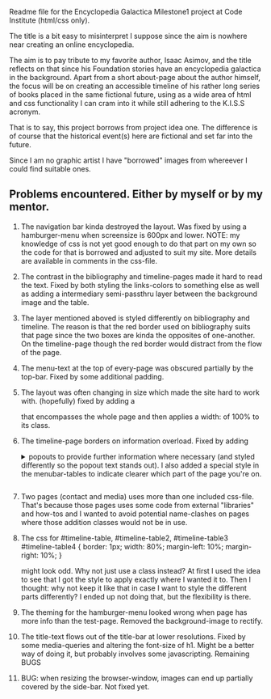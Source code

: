 Readme file for the Encyclopedia Galactica Milestone1 project at Code Institute (html/css only).

The title is a bit easy to misinterpret I suppose since the aim is nowhere near creating an online encyclopedia.

The aim is to pay tribute to my favorite author, Isaac Asimov, and the title reflects on that since his Foundation stories have an encyclopedia galactica in the background. Apart from a short about-page about the author himself, the focus will be on creating an accessible timeline of his rather long series of books placed in the same fictional future, using as a wide area of html and css functionality I can cram into it while still adhering to the K.I.S.S acronym.

That is to say, this project borrows from project idea one. The difference is of course that the historical event(s) here are fictional and set far into the future.

Since I am no graphic artist I have "borrowed" images from whereever I could find suitable ones.

Problems encountered. Either by myself or by my mentor.
-------------------------------------------------------

1. The navigation bar kinda destroyed the layout. Was fixed by using a hamburger-menu when screensize is 600px and lower. NOTE: my knowledge of css is not yet good enough to do that part on my own so the code for that is borrowed and adjusted to suit my site. More details are available in comments in the css-file.
2. The contrast in the bibliography and timeline-pages made it hard to read the text. Fixed by both styling the links-colors to something else as well as adding a intermediary semi-passthru layer between the background image and the
table.
3. The layer mentioned aboved is styled differently on bibliography and timeline. The reason is that the red border used on bibliography suits that page since the two boxes are kinda the opposites of one-another. On the timeline-page though the red border would distract from the flow of the page.
4. The menu-text at the top of every-page was obscured partially by the top-bar. Fixed by some additional padding.
5. The layout was often changing in size which made the site hard to work with. (hopefully) fixed by adding a <div> that encompasses the whole page and then applies a width: of 100% to its class.
7. The timeline-page borders on information overload. Fixed by adding <details><summary> popouts to provide further information where necessary (and styled differently so the popout text stands out). I also added a special style in the menubar-tables to indicate clearer which part of the page you're on.
7. Two pages (contact and media) uses more than one included css-file. That's because those pages uses some code from external "libraries" and how-tos and I wanted to avoid potential name-clashes on pages where those addition classes would not be in use.
8. The css for 
    #timeline-table, #timeline-table2, #timeline-table3 #timeline-table4 {
        border: 1px;
        width: 80%;
        margin-left: 10%;
        margin-right: 10%;
    }

    might look odd. Why not just use a class instead? At first I used the idea to see that I got the style to apply exactly where I wanted it to. Then I thought: why not keep it like that in case I want to style the different parts differently? I ended up not doing that, but the flexibility is there.
9. The theming for the hamburger-menu looked wrong when page has more info than the test-page. Removed the background-image to rectify.
10. The title-text flows out of the title-bar at lower resolutions. Fixed by some media-queries and altering the font-size of h1. Might be a better way of doing it, but probably involves some javascripting.
Remaining BUGS
11. BUG: when resizing the browser-window, images can end up partially covered by the side-bar. Not fixed yet.



